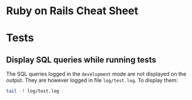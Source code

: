 Ruby on Rails Cheat Sheet
=

# Tests

## Display SQL queries while running tests

The SQL queries logged in the `development` mode are not displayed on the output. They are however
logged in file `log/test.log`. To display them:

```bash
tail -f log/test.log
```
